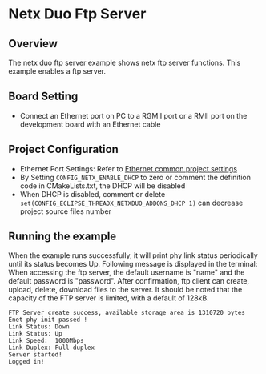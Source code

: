 # Netx Duo Ftp Server

## Overview

The netx duo ftp server example shows netx ftp server functions. This example enables a ftp server.

## Board Setting

- Connect an Ethernet port on PC to a RGMII port or a RMII port on the development board with an Ethernet cable

## Project Configuration
- Ethernet Port Settings: Refer to [Ethernet common project settings](../../../../lwip/doc/Ethernet_Common_Project_Settings_en.md)
- By Setting `CONFIG_NETX_ENABLE_DHCP` to zero or comment the definition code in CMakeLists.txt, the DHCP will be disabled
- When DHCP is disabled, comment or delete `set(CONFIG_ECLIPSE_THREADX_NETXDUO_ADDONS_DHCP 1)` can decrease project source files number

## Running the example

When the example runs successfully, it will print phy link status periodically until its status becomes Up. Following message is displayed in the terminal:
When accessing the ftp server, the default username is "name" and the default password is "password". After confirmation, ftp client can create, upload, delete, download files to the server. It should be noted that the capacity of the FTP server is limited, with a default of 128kB.

```console
FTP Server create success, available storage area is 1310720 bytes
Enet phy init passed !
Link Status: Down
Link Status: Up
Link Speed:  1000Mbps
Link Duplex: Full duplex
Server started!
Logged in!
```
